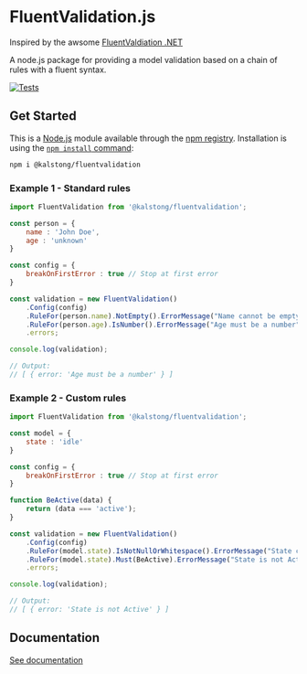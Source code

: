 # FluentValidation.js

Inspired by the awsome [FluentValdiation .NET](https://github.com/JeremySkinner/FluentValidation/blob/master/README.md)

A node.js package for providing a model validation based on a chain of rules with a fluent syntax.

[![Tests](https://github.com/kalstong/FluentValidation.js/actions/workflows/nodejs.yml/badge.svg?branch=master)](https://github.com/kalstong/FluentValidation.js/actions/workflows/nodejs.yml)

## Get Started
This is a [Node.js](https://nodejs.org/en/) module available through the
[npm registry](https://www.npmjs.com/). Installation is using the
[`npm install` command](https://docs.npmjs.com/getting-started/installing-npm-packages-locally):

```sh
npm i @kalstong/fluentvalidation
```


### Example 1 - Standard rules
```javascript
import FluentValidation from '@kalstong/fluentvalidation';

const person = {
    name : 'John Doe',
    age : 'unknown'
}

const config = {
    breakOnFirstError : true // Stop at first error
}

const validation = new FluentValidation()
    .Config(config)
    .RuleFor(person.name).NotEmpty().ErrorMessage("Name cannot be empty")
    .RuleFor(person.age).IsNumber().ErrorMessage("Age must be a number")
    .errors;

console.log(validation);

// Output:
// [ { error: 'Age must be a number' } ]
```

### Example 2 - Custom rules
```javascript
import FluentValidation from '@kalstong/fluentvalidation';

const model = {
    state : 'idle'
}

const config = {
    breakOnFirstError : true // Stop at first error
}

function BeActive(data) {
    return (data === 'active');
}

const validation = new FluentValidation()
    .Config(config)
    .RuleFor(model.state).IsNotNullOrWhitespace().ErrorMessage("State cannot be empty")
    .RuleFor(model.state).Must(BeActive).ErrorMessage("State is not Active")
    .errors;

console.log(validation);

// Output:
// [ { error: 'State is not Active' } ]
```

## Documentation

[See documentation](DOC.md)
